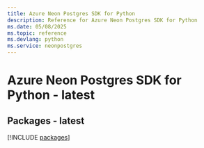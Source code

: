 ```yaml
---
title: Azure Neon Postgres SDK for Python
description: Reference for Azure Neon Postgres SDK for Python
ms.date: 05/08/2025
ms.topic: reference
ms.devlang: python
ms.service: neonpostgres
---
```

# Azure Neon Postgres SDK for Python - latest
## Packages - latest
[!INCLUDE [packages](neon-postgres-index.md)]